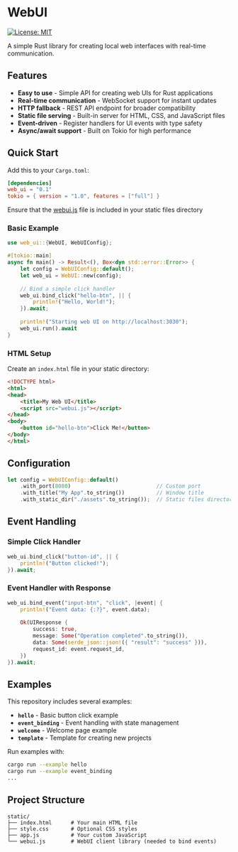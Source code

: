 # WebUI

[![License: MIT](https://img.shields.io/badge/License-MIT-yellow.svg)](https://opensource.org/licenses/MIT)

A simple Rust library for creating local web interfaces with real-time communication.

## Features

- **Easy to use** - Simple API for creating web UIs for Rust applications
- **Real-time communication** - WebSocket support for instant updates
- **HTTP fallback** - REST API endpoint for broader compatibility
- **Static file serving** - Built-in server for HTML, CSS, and JavaScript files
- **Event-driven** - Register handlers for UI events with type safety
- **Async/await support** - Built on Tokio for high performance

## Quick Start

Add this to your `Cargo.toml`:

```toml
[dependencies]
web_ui = "0.1"
tokio = { version = "1.0", features = ["full"] }
```

Ensure that the [webui.js](https://raw.githubusercontent.com/williamwith4ms/web_ui/refs/heads/main/static/webui.js) file is included in your static files directory

### Basic Example

```rust
use web_ui::{WebUI, WebUIConfig};

#[tokio::main]
async fn main() -> Result<(), Box<dyn std::error::Error>> {
    let config = WebUIConfig::default();
    let web_ui = WebUI::new(config);
    
    // Bind a simple click handler
    web_ui.bind_click("hello-btn", || {
        println!("Hello, World!");
    }).await;
    
    println!("Starting web UI on http://localhost:3030");
    web_ui.run().await
}
```

### HTML Setup

Create an `index.html` file in your static directory:

```html
<!DOCTYPE html>
<html>
<head>
    <title>My Web UI</title>
    <script src="webui.js"></script>
</head>
<body>
    <button id="hello-btn">Click Me!</button>
</body>
</html>
```

## Configuration

```rust
let config = WebUIConfig::default()
    .with_port(8080)                           // Custom port
    .with_title("My App".to_string())          // Window title
    .with_static_dir("./assets".to_string());  // Static files directory
```

## Event Handling

### Simple Click Handler

```rust
web_ui.bind_click("button-id", || {
    println!("Button clicked!");
}).await;
```

### Event Handler with Response

```rust
web_ui.bind_event("input-btn", "click", |event| {
    println!("Event data: {:?}", event.data);
    
    Ok(UIResponse {
        success: true,
        message: Some("Operation completed".to_string()),
        data: Some(serde_json::json!({ "result": "success" })),
        request_id: event.request_id,
    })
}).await;
```

## Examples

This repository includes several examples:

- **`hello`** - Basic button click example
- **`event_binding`** - Event handling with state management
- **`welcome`** - Welcome page example
- **`template`** - Template for creating new projects

Run examples with:

```bash
cargo run --example hello
cargo run --example event_binding
...
```

## Project Structure

```
static/
├── index.html      # Your main HTML file
├── style.css       # Optional CSS styles
├── app.js          # Your custom JavaScript
└── webui.js        # WebUI client library (needed to bind events)
```